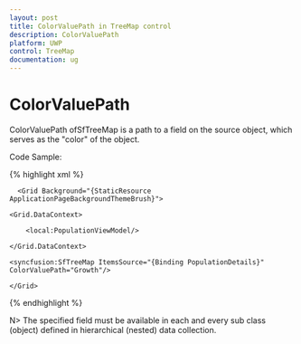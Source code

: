 ```yaml
---
layout: post
title: ColorValuePath in TreeMap control
description: ColorValuePath
platform: UWP
control: TreeMap
documentation: ug
---
```


# ColorValuePath

ColorValuePath ofSfTreeMap is a path to a field on the source object, which serves as the "color" of the object. 

Code Sample:

{% highlight xml %}

      <Grid Background="{StaticResource ApplicationPageBackgroundThemeBrush}">

	<Grid.DataContext>

		<local:PopulationViewModel/>

	</Grid.DataContext>

	<syncfusion:SfTreeMap ItemsSource="{Binding PopulationDetails}" ColorValuePath="Growth"/>

    </Grid>

{% endhighlight %}

N>  The specified field must be available in each and every sub class (object) defined in hierarchical (nested) data collection.
